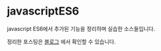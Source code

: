 # javascriptES6
 
javascript ES6에서 추가된 기능을 정리하며 실습한 소스들입니다.

정리한 포스팅은 [블로그](https://velog.io/@takeknowledge/javscript-ES6%EC%97%90-%EC%B6%94%EA%B0%80%EB%90%9C-%EA%B8%B0%EB%8A%A5-%EA%B0%84%EB%8B%A8-%EC%A0%95%EB%A6%AC) 에서 확인할 수 있습니다.